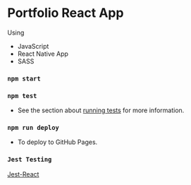 # Portfolio React App

Using
* JavaScript
* React Native App
* SASS

### `npm start`
### `npm test`
* See the section about [running tests](https://facebook.github.io/create-react-app/docs/running-tests) for more information.
### `npm run deploy`
* To deploy to GitHub Pages.

### `Jest Testing`
[Jest-React](https://jestjs.io/docs/getting-started)
